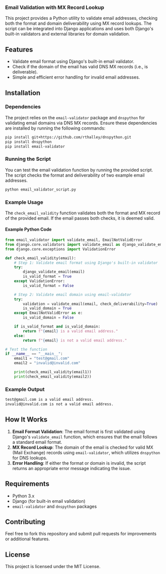 ### Email Validation with MX Record Lookup

This project provides a Python utility to validate email addresses, checking both the format and domain deliverability using MX record lookups. The script can be integrated into Django applications and uses both Django's built-in validators and external libraries for domain validation.

## Features

- Validate email format using Django's built-in email validator.
- Check if the domain of the email has valid DNS MX records (i.e., is deliverable).
- Simple and efficient error handling for invalid email addresses.

## Installation

### Dependencies

The project relies on the `email-validator` package and `dnspython` for validating email domains via DNS MX records. Ensure these dependencies are installed by running the following commands:

```bash
pip install git+https://github.com/rthalley/dnspython.git
pip install dnspython
pip install email-validator
```

### Running the Script

You can test the email validation function by running the provided script. The script checks the format and deliverability of two example email addresses.

```bash
python email_validator_script.py
```

### Example Usage

The `check_email_validity` function validates both the format and MX record of the provided email. If the email passes both checks, it is deemed valid.

#### Example Python Code

```python
from email_validator import validate_email, EmailNotValidError
from django.core.validators import validate_email as django_validate_email
from django.core.exceptions import ValidationError

def check_email_validity(email):
    # Step 1: Validate email format using Django's built-in validator
    try:
        django_validate_email(email)
        is_valid_format = True
    except ValidationError:
        is_valid_format = False

    # Step 2: Validate email domain using email-validator
    try:
        validation = validate_email(email, check_deliverability=True)
        is_valid_domain = True
    except EmailNotValidError as e:
        is_valid_domain = False

    if is_valid_format and is_valid_domain:
        return f"{email} is a valid email address."
    else:
        return f"{email} is not a valid email address."

# Test the function
if __name__ == "__main__":
    email1 = "test@gmail.com"
    email2 = "invalid@invalid.com"

    print(check_email_validity(email1))
    print(check_email_validity(email2))
```

### Example Output

```bash
test@gmail.com is a valid email address.
invalid@invalid.com is not a valid email address.
```

## How It Works

1. **Email Format Validation**: The email format is first validated using Django's `validate_email` function, which ensures that the email follows a standard email format.
2. **MX Record Lookup**: The domain of the email is checked for valid MX (Mail Exchange) records using `email-validator`, which utilizes `dnspython` for DNS lookups.
3. **Error Handling**: If either the format or domain is invalid, the script returns an appropriate error message indicating the issue.

## Requirements

- Python 3.x
- Django (for built-in email validation)
- `email-validator` and `dnspython` packages

## Contributing

Feel free to fork this repository and submit pull requests for improvements or additional features.

## License

This project is licensed under the MIT License.
```

